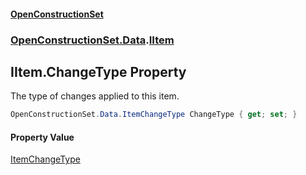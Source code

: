 #### [OpenConstructionSet](index.md 'index')
### [OpenConstructionSet.Data](index.md#OpenConstructionSet_Data 'OpenConstructionSet.Data').[IItem](1xw59+1PxAxgqAyD92DMNg.md 'OpenConstructionSet.Data.IItem')
## IItem.ChangeType Property
The type of changes applied to this item.  
```csharp
OpenConstructionSet.Data.ItemChangeType ChangeType { get; set; }
```
#### Property Value
[ItemChangeType](vTCaE2Yq7ZPxJOyUw+wPyA.md 'OpenConstructionSet.Data.ItemChangeType')
